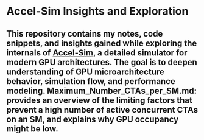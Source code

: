 # Accel-Sim Insights and Exploration

This repository contains my notes, code snippets, and insights gained while exploring the internals of [Accel-Sim](https://github.com/accel-sim/accel-sim-framework), a detailed simulator for modern GPU architectures. The goal is to deepen understanding of GPU microarchitecture behavior, simulation flow, and performance modeling.
Maximum_Number_CTAs_per_SM.md: provides an overview of the limiting factors that prevent a high number of active concurrent CTAs on an SM, and explains why GPU occupancy might be low.
---
